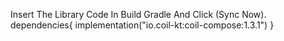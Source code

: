 Insert The Library Code In Build Gradle And Click (Sync Now).
dependencies{ implementation("io.coil-kt:coil-compose:1.3.1") }
